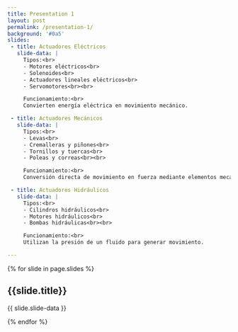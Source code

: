 ```yaml
---
title: Presentation 1
layout: post
permalink: /presentation-1/
background: '#0a5'
slides:
 - title: Actuadores Eléctricos
   slide-data: |
     Tipos:<br>
     - Motores eléctricos<br>
     - Solenoides<br>
     - Actuadores lineales eléctricos<br>
     - Servomotores<br><br>

     Funcionamiento:<br>
     Convierten energía eléctrica en movimiento mecánico.

 - title: Actuadores Mecánicos
   slide-data: |
     Tipos:<br>
     - Levas<br>
     - Cremalleras y piñones<br>
     - Tornillos y tuercas<br>
     - Poleas y correas<br><br>

     Funcionamiento:<br>
     Conversión directa de movimiento en fuerza mediante elementos mecánicos.

 - title: Actuadores Hidráulicos
   slide-data: |
     Tipos:<br>
     - Cilindros hidráulicos<br>
     - Motores hidráulicos<br>
     - Bombas hidráulicas<br><br>

     Funcionamiento:<br>
     Utilizan la presión de un fluido para generar movimiento.

---
```


{% for slide in page.slides %}
                    
<section data-background="{% if slide.background %}{{slide.background}}{% else %}{{page.background}}{% endif %}"><h1>{{slide.title}}</h1>{{ slide.slide-data }}</section>
                    
{% endfor %}
